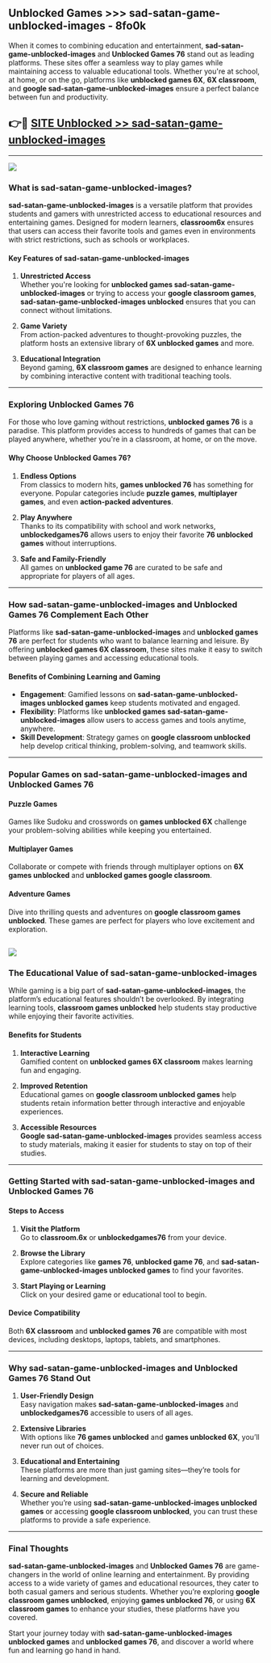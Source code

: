 ## Unblocked Games >>> sad-satan-game-unblocked-images - 8fo0k 

When it comes to combining education and entertainment, **sad-satan-game-unblocked-images** and **Unblocked Games 76** stand out as leading platforms. These sites offer a seamless way to play games while maintaining access to valuable educational tools. Whether you're at school, at home, or on the go, platforms like **unblocked games 6X**, **6X classroom**, and **google sad-satan-game-unblocked-images** ensure a perfect balance between fun and productivity.
## 👉🔴 [SITE Unblocked >> sad-satan-game-unblocked-images](http://unblockedgames.edu.pl?title=sad-satan-game-unblocked-images&ref=24J)
---
<a href="http://unblockedgames.edu.pl?title=sad-satan-game-unblocked-images&ref=24J/"><img src="https://github.com/user-attachments/assets/438f12ca-57a4-47a3-8ead-c64da593a1e5"/></a>
### What is sad-satan-game-unblocked-images?  

**sad-satan-game-unblocked-images** is a versatile platform that provides students and gamers with unrestricted access to educational resources and entertaining games. Designed for modern learners, **classroom6x** ensures that users can access their favorite tools and games even in environments with strict restrictions, such as schools or workplaces.  

#### Key Features of sad-satan-game-unblocked-images  

1. **Unrestricted Access**  
   Whether you're looking for **unblocked games sad-satan-game-unblocked-images** or trying to access your **google classroom games**, **sad-satan-game-unblocked-images unblocked** ensures that you can connect without limitations.  

2. **Game Variety**  
   From action-packed adventures to thought-provoking puzzles, the platform hosts an extensive library of **6X unblocked games** and more.  

3. **Educational Integration**  
   Beyond gaming, **6X classroom games** are designed to enhance learning by combining interactive content with traditional teaching tools.  



---

### Exploring Unblocked Games 76  

For those who love gaming without restrictions, **unblocked games 76** is a paradise. This platform provides access to hundreds of games that can be played anywhere, whether you're in a classroom, at home, or on the move.  

#### Why Choose Unblocked Games 76?  

1. **Endless Options**  
   From classics to modern hits, **games unblocked 76** has something for everyone. Popular categories include **puzzle games**, **multiplayer games**, and even **action-packed adventures**.  

2. **Play Anywhere**  
   Thanks to its compatibility with school and work networks, **unblockedgames76** allows users to enjoy their favorite **76 unblocked games** without interruptions.  

3. **Safe and Family-Friendly**  
   All games on **unblocked game 76** are curated to be safe and appropriate for players of all ages.  

---

### How sad-satan-game-unblocked-images and Unblocked Games 76 Complement Each Other  

Platforms like **sad-satan-game-unblocked-images** and **unblocked games 76** are perfect for students who want to balance learning and leisure. By offering **unblocked games 6X classroom**, these sites make it easy to switch between playing games and accessing educational tools.  

#### Benefits of Combining Learning and Gaming  

- **Engagement**: Gamified lessons on **sad-satan-game-unblocked-images unblocked games** keep students motivated and engaged.  
- **Flexibility**: Platforms like **unblocked games sad-satan-game-unblocked-images** allow users to access games and tools anytime, anywhere.  
- **Skill Development**: Strategy games on **google classroom unblocked** help develop critical thinking, problem-solving, and teamwork skills.  

---

### Popular Games on sad-satan-game-unblocked-images and Unblocked Games 76  

#### Puzzle Games  

Games like Sudoku and crosswords on **games unblocked 6X** challenge your problem-solving abilities while keeping you entertained.  

#### Multiplayer Games  

Collaborate or compete with friends through multiplayer options on **6X games unblocked** and **unblocked games google classroom**.  

#### Adventure Games  

Dive into thrilling quests and adventures on **google classroom games unblocked**. These games are perfect for players who love excitement and exploration.  

<a href="http://download.freeplayer.one?title=sad-satan-game-unblocked-images&ref=23D/"><img src="https://github.com/user-attachments/assets/fe0c3e91-c8e1-489c-acf0-e2f614c12fb8"/></a>
---

### The Educational Value of sad-satan-game-unblocked-images  

While gaming is a big part of **sad-satan-game-unblocked-images**, the platform’s educational features shouldn’t be overlooked. By integrating learning tools, **classroom games unblocked** help students stay productive while enjoying their favorite activities.  

#### Benefits for Students  

1. **Interactive Learning**  
   Gamified content on **unblocked games 6X classroom** makes learning fun and engaging.  

2. **Improved Retention**  
   Educational games on **google classroom unblocked games** help students retain information better through interactive and enjoyable experiences.  

3. **Accessible Resources**  
   **Google sad-satan-game-unblocked-images** provides seamless access to study materials, making it easier for students to stay on top of their studies.  

---

### Getting Started with sad-satan-game-unblocked-images and Unblocked Games 76  

#### Steps to Access  

1. **Visit the Platform**  
   Go to **classroom.6x** or **unblockedgames76** from your device.  

2. **Browse the Library**  
   Explore categories like **games 76**, **unblocked game 76**, and **sad-satan-game-unblocked-images unblocked games** to find your favorites.  

3. **Start Playing or Learning**  
   Click on your desired game or educational tool to begin.  

#### Device Compatibility  

Both **6X classroom** and **unblocked games 76** are compatible with most devices, including desktops, laptops, tablets, and smartphones.  

---

### Why sad-satan-game-unblocked-images and Unblocked Games 76 Stand Out  

1. **User-Friendly Design**  
   Easy navigation makes **sad-satan-game-unblocked-images** and **unblockedgames76** accessible to users of all ages.  

2. **Extensive Libraries**  
   With options like **76 games unblocked** and **games unblocked 6X**, you’ll never run out of choices.  

3. **Educational and Entertaining**  
   These platforms are more than just gaming sites—they’re tools for learning and development.  

4. **Secure and Reliable**  
   Whether you’re using **sad-satan-game-unblocked-images unblocked games** or accessing **google classroom unblocked**, you can trust these platforms to provide a safe experience.  

---

### Final Thoughts  

**sad-satan-game-unblocked-images** and **Unblocked Games 76** are game-changers in the world of online learning and entertainment. By providing access to a wide variety of games and educational resources, they cater to both casual gamers and serious students. Whether you’re exploring **google classroom games unblocked**, enjoying **games unblocked 76**, or using **6X classroom games** to enhance your studies, these platforms have you covered.  

Start your journey today with **sad-satan-game-unblocked-images unblocked games** and **unblocked games 76**, and discover a world where fun and learning go hand in hand.  